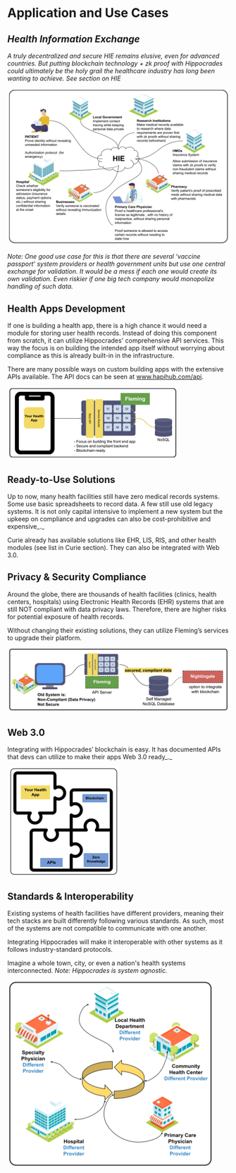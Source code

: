 # Application and Use Cases

## _Health Information Exchange_

_A truly decentralized and secure HIE remains elusive, even for advanced countries. But putting blockchain technology + zk proof with Hippocrades could ultimately be the holy grail the healthcare industry has long been wanting to achieve. See section on HIE_

![](../../.gitbook/assets/hippocrades-hie.png)

_Note: One good use case for this is that there are several ‘vaccine passport’ system providers or health government units but use one central exchange for validation. It would be a mess if each one would create its own validation. Even riskier if one big tech company would monopolize handling of such data._

## Health Apps Development

If one is building a health app, there is a high chance it would need a module for storing user health records. Instead of doing this component from scratch, it can utilize Hippocrades' comprehensive API services. This way the focus is on building the intended app itself without worrying about compliance as this is already built-in in the infrastructure.

There are many possible ways on custom building apps with the extensive APIs available. The API docs can be seen at www.hapihub.com/api.

![](../../.gitbook/assets/hippocrades-app.png)

## Ready-to-Use Solutions

Up to now, many health facilities still have zero medical records systems. Some use basic spreadsheets to record data. A few still use old legacy systems. It is not only capital intensive to implement a new system but the upkeep on compliance and upgrades can also be cost-prohibitive and expensive_._

Curie already has available solutions like EHR, LIS, RIS, and other health modules (see list in Curie section). They can also be integrated with Web 3.0.

## Privacy & Security Compliance

Around the globe, there are thousands of health facilities (clinics, health centers, hospitals) using Electronic Health Records (EHR) systems that are still NOT compliant with data privacy laws. Therefore, there are higher risks for potential exposure of health records.

Without changing their existing solutions, they can utilize Fleming’s services to upgrade their platform.

![](../../.gitbook/assets/hippocrades-compliance.png)

## Web 3.0

Integrating with Hippocrades’ blockchain is easy. It has documented APIs that devs can utilize to make their apps Web 3.0 ready_._

![](../../.gitbook/assets/hippocrades-web3.png)

## Standards & Interoperability

Existing systems of health facilities have different providers, meaning their tech stacks are built differently following various standards. As such, most of the systems are not compatible to communicate with one another.

Integrating Hippocrades will make it interoperable with other systems as it follows industry-standard protocols.

Imagine a whole town, city, or even a nation's health systems interconnected. _Note: Hippocrades is system agnostic._

![](<../../.gitbook/assets/image (1).png>)
